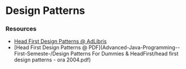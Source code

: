# Design Patterns

### Resources

* [Head First Design Patterns @ AdLibris](https://www.adlibris.com/se/bok/head-first-design-patterns-9780596007126)
* [Head First Design Patterns @ PDF](Advanced-Java-Programming--First-Semeste-/Design Patterns For Dummies & HeadFirst/head first design patterns - ora 2004.pdf)
